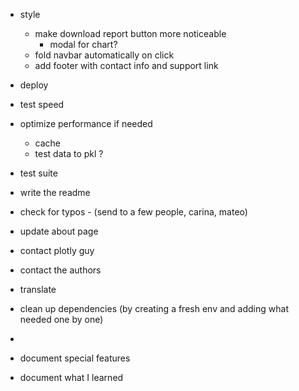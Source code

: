 - style
  - make download report button more noticeable
    - modal for chart?
  - fold navbar automatically on click
  - add footer with contact info and support link
- deploy
- test speed
- optimize performance if needed
    - cache
    - test data to pkl ?

- test suite
- write the readme
- check for typos - (send to a few people, carina, mateo)

- update about page

- contact plotly guy
- contact the authors

- translate

- clean up dependencies (by creating a fresh env and adding what needed one by one)
- 
- document special features
- document what I learned
